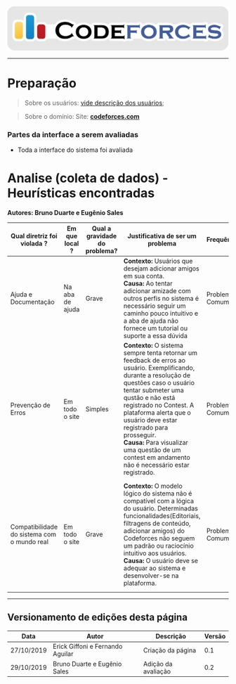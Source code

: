 <span style="margin-left: 0%; padding-top: 3%;">![Codeforces Logo](../../images/codeforces.png)</span>

***
# Preparação

> Sobre os usuários: 
[vide descrição dos usuários](../../../../contexto_de_uso/analise_de_usuario/#perfil-do-usuario-do-codeforces);

> Sobre o domínio:
Site: [**codeforces.com**](http://codeforces.com)

### Partes da interface a serem avaliadas 
- Toda a interface do sistema foi avaliada

# Analise (coleta de dados) - Heurísticas encontradas
**Autores: Bruno Duarte e Eugênio Sales**

| Qual diretriz foi violada ? | Em que local ? | Qual a gravidade do problema? | Justificativa de ser um problema| Frequência | Impacto | Persistência | Página avaliada | Ideias de solucoes | 
|-----|-----|-----|-----|-----|-----|-----|-----|-----|
|Ajuda e Documentação|Na aba de ajuda|Grave|**Contexto:** Usuários que desejam adicionar amigos em sua conta.<br/> **Causa:** Ao tentar adicionar amizade com outros perfis no sistema é necessário seguir um caminho pouco intuitivo e a aba de ajuda não fornece um tutorial ou suporte a essa dúvida|Problema Comum|O usuário consegue superar o problema com dificuldade tendo que recorrer a fontes externas|Presente em todo o site|Na categoria Help|O sistema pode se adequar e entregar mais resoluções as dúvidas em relação a plataforma na aba de ajuda.|
|Prevenção de Erros|Em todo o site|Simples|**Contexto:** O sistema sempre tenta retornar um feedback de erros ao usuário. Exemplificando, durante a resolução de questões caso o usuário tentar submeter uma qustão e não está registrado no Contest. A plataforma alerta que o usuário deve estar registrado para prosseguir.  <br/> **Causa:** Para visualizar uma questão de um contest em andamento não é necessário estar registrado.|Problema Comum| O usuário consegue contornar esse problema com certa facilidade|A aba informativa está presente quando há algum equívoco do usuário|Na transição da página Problemas para Submissões|O feedback localiza-se em um pop-up no canto inferior, ou seja, não possui destaque. As dimensões do feedback podem ser ampliadas e um link de redirecionamento pode ser sugerido ao usuário. |
|Compatibilidade do sistema com o mundo real|Em todo o site|Grave|**Contexto:** O modelo lógico do sistema não é compatível com a lógica do usuário. Determinadas funcionalidades(Editoriais, filtragens de conteúdo, adicionar amigos) do Codeforces não seguem um padrão ou raciocínio intuitivo aos usuários. <br/> **Causa:** O usuário deve se adequar ao sistema e desenvolver-se na plataforma.|Problema Comum|O usuário tem dificuldades para se superar/adequar ao problema|Presente em todo o site| Todas|Algumas funcionalidades importantes tais como editoriais e filtragens de questões merecem mais destaque seja atráves de um tutorial inicial ou priorizando funcionalidades em alguma sessão do Codeforces|


***
## Versionamento de edições desta página
| Data | Autor | Descrição | Versão |
|------|-------|-----------|--------|
| 27/10/2019 | Erick Giffoni e Fernando Aguilar | Criação da página | 0.1 |
| 29/10/2019 | Bruno Duarte e Eugênio Sales | Adição da avaliação | 0.2 |

